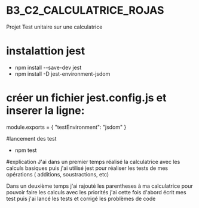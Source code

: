 # B3_C2_CALCULATRICE_ROJAS
Projet Test unitaire sur une calculatrice

# instalattion jest
 - npm install --save-dev jest
 - npm install -D jest-environment-jsdom
 
# créer un fichier jest.config.js et inserer la ligne:
module.exports = {
    "testEnvironment": "jsdom"
}

 #lancement des test 
 - npm test

#explication
J'ai dans un premier temps réalisé la calculatrice avec les calculs basiques
puis j'ai utilisé jest pour réaliser les tests de mes opérations ( additions, soustractions, etc)

Dans un deuxième temps j'ai rajouté les parentheses à ma calculatrice pour pouvoir faire les calculs avec les priorités
j'ai cette fois d'abord écrit mes test 
puis j'ai lancé les tests et corrigé les problèmes de code
